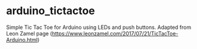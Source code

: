 # arduino_tictactoe
Simple Tic Tac Toe for Arduino using LEDs and push buttons. Adapted from Leon Zamel page (https://www.leonzamel.com/2017/07/21/TicTacToe-Arduino.html)
